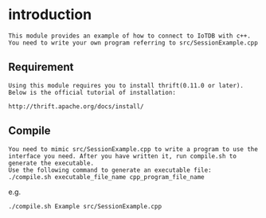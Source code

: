 <!--

    Licensed to the Apache Software Foundation (ASF) under one
    or more contributor license agreements.  See the NOTICE file
    distributed with this work for additional information
    regarding copyright ownership.  The ASF licenses this file
    to you under the Apache License, Version 2.0 (the
    "License"); you may not use this file except in compliance
    with the License.  You may obtain a copy of the License at

        http://www.apache.org/licenses/LICENSE-2.0

    Unless required by applicable law or agreed to in writing,
    software distributed under the License is distributed on an
    "AS IS" BASIS, WITHOUT WARRANTIES OR CONDITIONS OF ANY
    KIND, either express or implied.  See the License for the
    specific language governing permissions and limitations
    under the License.

-->

# introduction
    This module provides an example of how to connect to IoTDB with c++. You need to write your own program referring to src/SessionExample.cpp

## Requirement
    Using this module requires you to install thrift(0.11.0 or later). Below is the official tutorial of installation:
```
http://thrift.apache.org/docs/install/
```
## Compile
    You need to mimic src/SessionExample.cpp to write a program to use the interface you need. After you have written it, run compile.sh to generate the executable.
    Use the following command to generate an executable file:
    ./compile.sh executable_file_name cpp_program_file_name
e.g.

    ./compile.sh Example src/SessionExample.cpp

